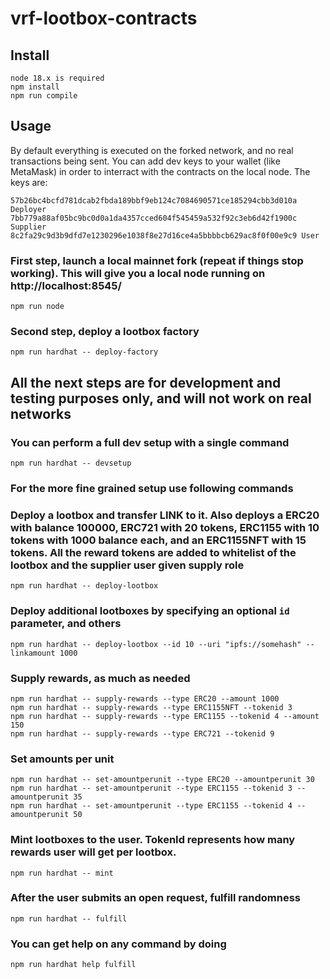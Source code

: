 # vrf-lootbox-contracts

## Install

    node 18.x is required
    npm install
    npm run compile

## Usage

By default everything is executed on the forked network, and no real transactions being sent.
You can add dev keys to your wallet (like MetaMask) in order to interract with the contracts on the local node.
The keys are:

    57b26bc4bcfd781dcab2fbda189bbf9eb124c7084690571ce185294cbb3d010a Deployer
    7bb779a88af05bc9bc0d0a1da4357cced604f545459a532f92c3eb6d42f1900c Supplier
    8c2fa29c9d3b9dfd7e1230296e1038f8e27d16ce4a5bbbbcb629ac8f0f00e9c9 User

### First step, launch a local mainnet fork (repeat if things stop working). This will give you a local node running on http://localhost:8545/

    npm run node

### Second step, deploy a lootbox factory

    npm run hardhat -- deploy-factory

## All the next steps are for development and testing purposes only, and will not work on real networks

### You can perform a full dev setup with a single command

    npm run hardhat -- devsetup

### For the more fine grained setup use following commands
### Deploy a lootbox and transfer LINK to it. Also deploys a ERC20 with balance 100000, ERC721 with 20 tokens, ERC1155 with 10 tokens with 1000 balance each, and an ERC1155NFT with 15 tokens. All the reward tokens are added to whitelist of the lootbox and the supplier user given supply role

    npm run hardhat -- deploy-lootbox

### Deploy additional lootboxes by specifying an optional `id` parameter, and others

    npm run hardhat -- deploy-lootbox --id 10 --uri "ipfs://somehash" --linkamount 1000

### Supply rewards, as much as needed

    npm run hardhat -- supply-rewards --type ERC20 --amount 1000
    npm run hardhat -- supply-rewards --type ERC1155NFT --tokenid 3
    npm run hardhat -- supply-rewards --type ERC1155 --tokenid 4 --amount 150
    npm run hardhat -- supply-rewards --type ERC721 --tokenid 9

### Set amounts per unit 

    npm run hardhat -- set-amountperunit --type ERC20 --amountperunit 30
    npm run hardhat -- set-amountperunit --type ERC1155 --tokenid 3 --amountperunit 35
    npm run hardhat -- set-amountperunit --type ERC1155 --tokenid 4 --amountperunit 50

### Mint lootboxes to the user. TokenId represents how many rewards user will get per lootbox.

    npm run hardhat -- mint

### After the user submits an open request, fulfill randomness

    npm run hardhat -- fulfill

### You can get help on any command by doing

    npm run hardhat help fulfill
